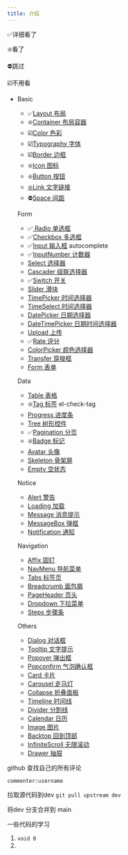 ```yaml
---
title: 介绍
---
```


 ✅详细看了

❇️看了

⛔️跳过

☑️不用看

- Basic

  -  ✅[Layout 布局](https://element-plus.gitee.io/#/zh-CN/component/layout)
  - ❇️[Container 布局容器](https://element-plus.gitee.io/#/zh-CN/component/container)
  - ☑️[Color 色彩](https://element-plus.gitee.io/#/zh-CN/component/color)
  - ☑️[Typography 字体](https://element-plus.gitee.io/#/zh-CN/component/typography)
  - ☑️[Border 边框](https://element-plus.gitee.io/#/zh-CN/component/border)
  - ❇️[Icon 图标](https://element-plus.gitee.io/#/zh-CN/component/icon)
  - ❇️[Button 按钮](https://element-plus.gitee.io/#/zh-CN/component/button)
  - [❇️Link 文字链接](https://element-plus.gitee.io/#/zh-CN/component/link)
  - ⛔️[Space 间距](https://element-plus.gitee.io/#/zh-CN/component/space)

  Form

  -  ✅[ Radio 单选框](https://element-plus.gitee.io/#/zh-CN/component/radio)
  -  ✅[Checkbox 多选框](https://element-plus.gitee.io/#/zh-CN/component/checkbox)
  - ✅[Input 输入框](https://element-plus.gitee.io/#/zh-CN/component/input)   autocomplete
  - ✅[InputNumber 计数器](https://element-plus.gitee.io/#/zh-CN/component/input-number)
  - [Select 选择器](https://element-plus.gitee.io/#/zh-CN/component/select)
  - [Cascader 级联选择器](https://element-plus.gitee.io/#/zh-CN/component/cascader)
  - ✅[Switch 开关](https://element-plus.gitee.io/#/zh-CN/component/switch)
  - [Slider 滑块](https://element-plus.gitee.io/#/zh-CN/component/slider)
  - [TimePicker 时间选择器](https://element-plus.gitee.io/#/zh-CN/component/time-picker)
  - [TimeSelect 时间选择器](https://element-plus.gitee.io/#/zh-CN/component/time-select)
  - [DatePicker 日期选择器](https://element-plus.gitee.io/#/zh-CN/component/date-picker)
  - [DateTimePicker 日期时间选择器](https://element-plus.gitee.io/#/zh-CN/component/datetime-picker)
  - [Upload 上传](https://element-plus.gitee.io/#/zh-CN/component/upload)
  -  ✅[Rate 评分](https://element-plus.gitee.io/#/zh-CN/component/rate)
  - [ColorPicker 颜色选择器](https://element-plus.gitee.io/#/zh-CN/component/color-picker)
  - [Transfer 穿梭框](https://element-plus.gitee.io/#/zh-CN/component/transfer)
  - [Form 表单](https://element-plus.gitee.io/#/zh-CN/component/form)

  Data

  - [Table 表格](https://element-plus.gitee.io/#/zh-CN/component/table)
  - ❇️[Tag 标签](https://element-plus.gitee.io/#/zh-CN/component/tag)  el-check-tag
  - [Progress 进度条](https://element-plus.gitee.io/#/zh-CN/component/progress)
  - [Tree 树形控件](https://element-plus.gitee.io/#/zh-CN/component/tree)
  - ✅[Pagination 分页](https://element-plus.gitee.io/#/zh-CN/component/pagination)
  - ❇️[Badge 标记](https://element-plus.gitee.io/#/zh-CN/component/badge)
  - [Avatar 头像](https://element-plus.gitee.io/#/zh-CN/component/avatar)
  - [Skeleton 骨架屏](https://element-plus.gitee.io/#/zh-CN/component/skeleton)
  - [Empty 空状态](https://element-plus.gitee.io/#/zh-CN/component/empty)

  Notice

  - [Alert 警告](https://element-plus.gitee.io/#/zh-CN/component/alert)
  - [Loading 加载](https://element-plus.gitee.io/#/zh-CN/component/loading)
  - [Message 消息提示](https://element-plus.gitee.io/#/zh-CN/component/message)
  - [MessageBox 弹框](https://element-plus.gitee.io/#/zh-CN/component/message-box)
  - [Notification 通知](https://element-plus.gitee.io/#/zh-CN/component/notification)

  Navigation

  - [Affix 固钉](https://element-plus.gitee.io/#/zh-CN/component/affix)
  - [NavMenu 导航菜单](https://element-plus.gitee.io/#/zh-CN/component/menu)
  - [Tabs 标签页](https://element-plus.gitee.io/#/zh-CN/component/tabs)
  - [Breadcrumb 面包屑](https://element-plus.gitee.io/#/zh-CN/component/breadcrumb)
  - [PageHeader 页头](https://element-plus.gitee.io/#/zh-CN/component/page-header)
  - [Dropdown 下拉菜单](https://element-plus.gitee.io/#/zh-CN/component/dropdown)
  - [Steps 步骤条](https://element-plus.gitee.io/#/zh-CN/component/steps)

  Others

  - [Dialog 对话框](https://element-plus.gitee.io/#/zh-CN/component/dialog)
  - [Tooltip 文字提示](https://element-plus.gitee.io/#/zh-CN/component/tooltip)
  - [Popover 弹出框](https://element-plus.gitee.io/#/zh-CN/component/popover)
  - [Popconfirm 气泡确认框](https://element-plus.gitee.io/#/zh-CN/component/popconfirm)
  - [Card 卡片](https://element-plus.gitee.io/#/zh-CN/component/card)
  - [Carousel 走马灯](https://element-plus.gitee.io/#/zh-CN/component/carousel)
  - [Collapse 折叠面板](https://element-plus.gitee.io/#/zh-CN/component/collapse)
  - [Timeline 时间线](https://element-plus.gitee.io/#/zh-CN/component/timeline)
  - [Divider 分割线](https://element-plus.gitee.io/#/zh-CN/component/divider)
  - [Calendar 日历](https://element-plus.gitee.io/#/zh-CN/component/calendar)
  - [Image 图片](https://element-plus.gitee.io/#/zh-CN/component/image)
  - [Backtop 回到顶部](https://element-plus.gitee.io/#/zh-CN/component/backtop)
  - [InfiniteScroll 无限滚动](https://element-plus.gitee.io/#/zh-CN/component/infiniteScroll)
  - [Drawer 抽屉](https://element-plus.gitee.io/#/zh-CN/component/drawer)



github 查找自己的所有评论

`commenter:username`

拉取源代码到dev  `git pull upstream dev`

将dev 分支合并到 main



一些代码的学习

1. `void 0` 
2. 
